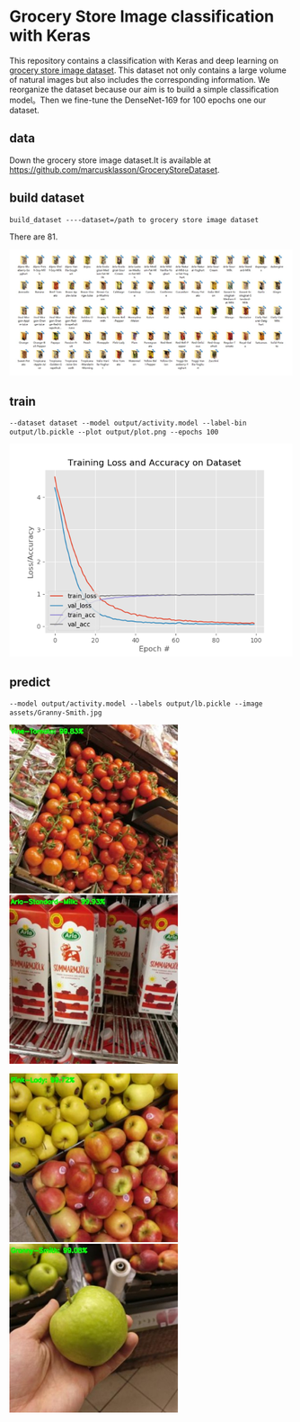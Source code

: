 
# Grocery Store Image classification with Keras
This repository contains a classification with Keras and deep learning on [grocery store image dataset](https://github.com/marcusklasson/GroceryStoreDataset). This dataset not only contains a large volume of natural images but also includes the corresponding information. We reorganize the dataset because our aim is to build a simple classification model。Then we fine-tune the DenseNet-169 for 100 epochs one our dataset. 
## data
Down the grocery store image dataset.It is available at https://github.com/marcusklasson/GroceryStoreDataset.
## build dataset
```
build_dataset ----dataset=/path to grocery store image dataset
```
There are 81.

![Instance Segmentation Sample](assets/show/store.jpg)
## train
```
--dataset dataset --model output/activity.model --label-bin output/lb.pickle --plot output/plot.png --epochs 100
```

![Instance Segmentation Sample](assets/show/plot.png)
## predict
```
--model output/activity.model --labels output/lb.pickle --image assets/Granny-Smith.jpg
```
<p align="left">
  <img src="assets/show/predict1.jpg" width="300" title="hover text">
  <img src="assets/show/predict2.jpg" width="300" title="hover text">
</p>
<p align="left">
  <img src="assets/show/predict3.jpg" width="300" title="hover text">
  <img src="assets/show/predict4.jpg" width="300" title="hover text">
</p>

